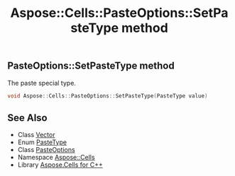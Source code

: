 ﻿---
title: Aspose::Cells::PasteOptions::SetPasteType method
linktitle: SetPasteType
second_title: Aspose.Cells for C++ API Reference
description: 'Aspose::Cells::PasteOptions::SetPasteType method. The paste special type in C++.'
type: docs
weight: 700
url: /cpp/aspose.cells/pasteoptions/setpastetype/
---
## PasteOptions::SetPasteType method


The paste special type.

```cpp
void Aspose::Cells::PasteOptions::SetPasteType(PasteType value)
```

## See Also

* Class [Vector](../../vector/)
* Enum [PasteType](../../pastetype/)
* Class [PasteOptions](../)
* Namespace [Aspose::Cells](../../)
* Library [Aspose.Cells for C++](../../../)
